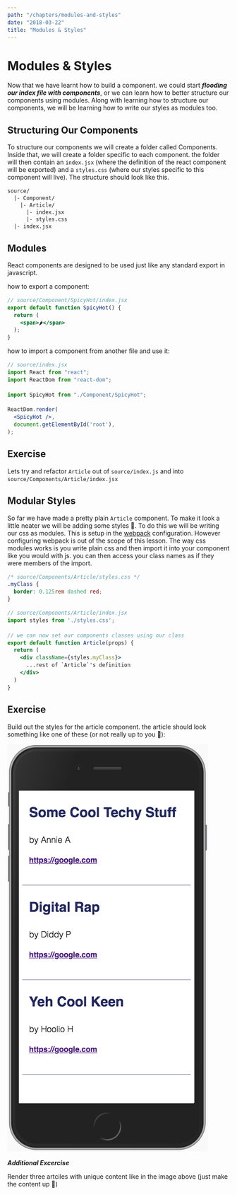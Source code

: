 ```yaml
---
path: "/chapters/modules-and-styles"
date: "2018-03-22"
title: "Modules & Styles"
---
```


# Modules & Styles

Now that we have learnt how to build a component. we could start ***flooding our index file with components***, or we can learn how to better structure our components using modules. Along with learning how to structure our components, we will be learning how to write our styles as modules too.

## Structuring Our Components
To structure our components we will create a folder called Components. Inside that, we will create a folder specific to each component. the folder will then contain an `index.jsx` (where the definition of the react component will be exported) and a `styles.css` (where our styles specific to this component will live). The structure should look like this.

```
source/
  |- Component/
    |- Article/
      |- index.jsx
      |- styles.css
  |- index.jsx

```

## Modules
React components are designed to be used just like any standard export in javascript.

how to export a component:

```jsx
// source/Component/SpicyHot/index.jsx
export default function SpicyHot() {
  return (
    <span>🌶</span>
  );
}

```
how to import a component from another file and use it:
```jsx
// source/index.jsx
import React from "react";
import ReactDom from "react-dom";

import SpicyHot from "./Component/SpicyHot";

ReactDom.render(
  <SpicyHot />,
  document.getElementById('root'),
);

```

## Exercise
Lets try and refactor `Article` out of `source/index.js` and into `source/Components/Article/index.jsx`

## Modular Styles
So far we have made a pretty plain `Article` component. To make it look a little neater we will be adding some styles 💅. To do this we will be writing our css as modules. This is setup in the [webpack](../webpack.config.js) configuration. However configuring webpack is out of the scope of this lesson. The way css modules works is you write plain css and then import it into your component like you would with js. you can then access your class names as if they were members of the import.

```css
/* source/Components/Article/styles.css */
.myClass {
  border: 0.125rem dashed red;
}

```
```jsx
// source/Components/Article/index.jsx
import styles from './styles.css';

// we can now set our components classes using our class
export default function Article(props) {
  return (
    <div className={styles.myClass}>
      ...rest of `Article`'s definition
    </div>
  )
}

```

## Exercise
Build out the styles for the article component. the article should look something like one of these (or not really up to you 💅):

![article-design](../images/article-design.png)

**_Additional Excercise_**

Render three artciles with unique content like in the image above (just make the content up 💩)
